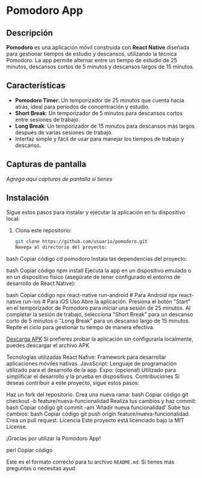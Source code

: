 # Pomodoro App

## Descripción

**Pomodoro** es una aplicación móvil construida con **React Native** diseñada para gestionar tiempos de estudio y descansos, utilizando la técnica Pomodoro. La app permite alternar entre un tiempo de estudio de 25 minutos, descansos cortos de 5 minutos y descansos largos de 15 minutos.

## Características

-   **Pomodoro Timer**: Un temporizador de 25 minutos que cuenta hacia atrás, ideal para periodos de concentración y estudio.
-   **Short Break**: Un temporizador de 5 minutos para descansos cortos entre sesiones de trabajo.
-   **Long Break**: Un temporizador de 15 minutos para descansos más largos después de varias sesiones de trabajo.
-   Interfaz simple y fácil de usar para manejar los tiempos de trabajo y descanso.

## Capturas de pantalla

_Agrega aquí capturas de pantalla si tienes_

## Instalación

Sigue estos pasos para instalar y ejecutar la aplicación en tu dispositivo local:

1. Clona este repositorio:
    ```bash
    git clone https://github.com/usuario/pomodoro.git
    Navega al directorio del proyecto:
    ```

bash
Copiar código
cd pomodoro
Instala las dependencias del proyecto:

bash
Copiar código
npm install
Ejecuta la app en un dispositivo emulado o en un dispositivo físico (asegúrate de tener configurado el entorno de desarrollo de React Native):

bash
Copiar código
npx react-native run-android # Para Android
npx react-native run-ios # Para iOS
Uso
Abre la aplicación.
Presiona el botón "Start" en el temporizador de Pomodoro para iniciar una sesión de 25 minutos.
Al completar la sesión de trabajo, selecciona "Short Break" para un descanso corto de 5 minutos o "Long Break" para un descanso largo de 15 minutos.
Repite el ciclo para gestionar tu tiempo de manera efectiva.

[Descarga APK](https://expo.dev/artifacts/eas/g48wLEfthcbrTn8DZBNKXK.aab)
Si prefieres probar la aplicación sin configurarla localmente, puedes descargar el archivo APK

Tecnologías utilizadas
React Native: Framework para desarrollar aplicaciones móviles nativas.
JavaScript: Lenguaje de programación utilizado para el desarrollo de la app.
Expo: (opcional) Utilizado para simplificar el desarrollo y la prueba en dispositivos.
Contribuciones
Si deseas contribuir a este proyecto, sigue estos pasos:

Haz un fork del repositorio.
Crea una nueva rama:
bash
Copiar código
git checkout -b feature/nueva-funcionalidad
Realiza tus cambios y haz commit:
bash
Copiar código
git commit -am 'Añadir nueva funcionalidad'
Sube tus cambios:
bash
Copiar código
git push origin feature/nueva-funcionalidad
Crea un pull request.
Licencia
Este proyecto está licenciado bajo la MIT License.

¡Gracias por utilizar la Pomodoro App!

perl
Copiar código

Este es el formato correcto para tu archivo `README.md`. Si tienes más preguntas o necesitas ayud
